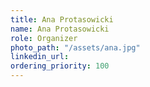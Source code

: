 ```yaml
---
title: Ana Protasowicki
name: Ana Protasowicki
role: Organizer
photo_path: "/assets/ana.jpg"
linkedin_url: 
ordering_priority: 100
---
```


